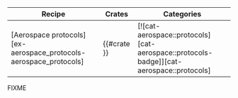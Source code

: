 | Recipe | Crates | Categories |
|---|---|---|
| [Aerospace protocols][ex-aerospace_protocols-aerospace_protocols] | {{#crate }} | [![cat-aerospace::protocols][cat-aerospace::protocols-badge]][cat-aerospace::protocols] |

<div class="hidden">
FIXME
</div>
